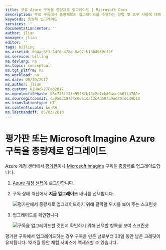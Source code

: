 ```yaml
---
title: 무료 Azure 구독을 종량제로 업그레이드 | Microsoft Docs
description: 무료 구독에서 종량제로의 업그레이드를 수행하는 방법 및 요구 사항에 대해 설명합니다.
keywords: 종량제 업그레이드
services: ''
documentationcenter: ''
author: jlian
manager: jlian
editor: ''
tags: billing
ms.assetid: 0b4ac8f3-3df0-478a-8a07-b18b40f0cf5f
ms.service: billing
ms.devlang: na
ms.topic: conceptual
ms.tgt_pltfrm: na
ms.workload: na
ms.date: 08/30/2017
ms.author: jlian
ms.custom: H1Hack27Feb2017
ms.openlocfilehash: 86c733f138e9926fb13c2c1cb404cc9b61f4780e
ms.sourcegitcommit: ca05dd10784c0651da12c4d58fb9ad40fdcd9b10
ms.translationtype: HT
ms.contentlocale: ko-KR
ms.lasthandoff: 05/03/2018
---
```

# <a name="upgrade-your-free-trial-or-microsoft-imagine-azure-subscription-to-pay-as-you-go"></a>평가판 또는 Microsoft Imagine Azure 구독을 종량제로 업그레이드

Azure 계정 센터에서 [평가판](https://azure.microsoft.com/free/)이나 [Microsoft Imagine](https://azure.microsoft.com/offers/ms-azr-0144p/) 구독을 [종량제](https://azure.microsoft.com/offers/ms-azr-0003p/)로 업그레이드합니다.

1. [Azure 계정 센터](https://account.windowsazure.com/subscriptions)에 로그인합니다.
2. 구독 상태 섹션에서 **지금 업그레이드** 배너를 선택합니다.
   
    ![평가판에서 종량제로 업그레이드하기 위해 클릭할 위치를 보여 주는 스크린샷](./media/billing-upgrade-azure-subscription/billpage.png)
3. 업그레이드를 확인합니다.
   
    ![구독을 업그레이드할 것인지 확인하기 위해 선택할 항목을 보여 스크린샷](./media/billing-upgrade-azure-subscription/Upgrade.png)

 평가판 구독에서 업그레이드하는 경우 구독을 만든 날로부터 30일 동안 남은 크레딧이 유지됩니다. 12개월 동안 체험 서비스에 액세스할 수 있습니다.